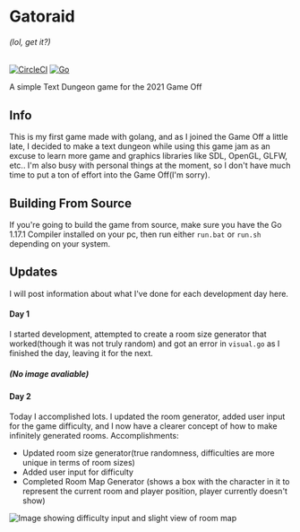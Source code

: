 # Gatoraid
###### (lol, get it?)
[![CircleCI](https://circleci.com/gh/csharpdf/Gatoraid/tree/master.svg?style=svg)](https://circleci.com/gh/csharpdf/Gatoraid/tree/master) [![Go](https://github.com/csharpdf/Gatoraid/actions/workflows/go.yml/badge.svg)](https://github.com/csharpdf/Gatoraid/actions/workflows/go.yml)

A simple Text Dungeon game for the 2021 Game Off


## Info

This is my first game made with golang, and as I joined the Game Off a little late, I decided to make a text dungeon while using this game jam as an excuse to learn more game and graphics libraries like SDL, OpenGL, GLFW, etc.. I'm also busy with personal things at the moment, so I don't have much time to put a ton of effort into the Game Off(I'm sorry).

## Building From Source

If you're going to build the game from source, make sure you have the Go 1.17.1 Compiler installed on your pc, then run either `run.bat` or `run.sh` depending on your system.

## Updates

I will post information about what I've done for each development day here.

#### Day 1

I started development, attempted to create a room size generator that worked(though it was not truly random) and got an error in `visual.go` as I finished the day, leaving it for the next.

##### (No image avaliable)
#### Day 2

Today I accomplished lots. I updated the room generator, added user input for the game difficulty, and I now have a clearer concept of how to make infinitely generated rooms.
Accomplishments:
- Updated room size generator(true randomness, difficulties are more unique in terms of room sizes)
- Added user input for difficulty
- Completed Room Map Generator (shows a box with the character in it to represent the current room and player position, player currently doesn't show)

![Image showing difficulty input and slight view of room map](https://cdn.discordapp.com/attachments/666427327437340687/906010154024185896/unknown.png)
